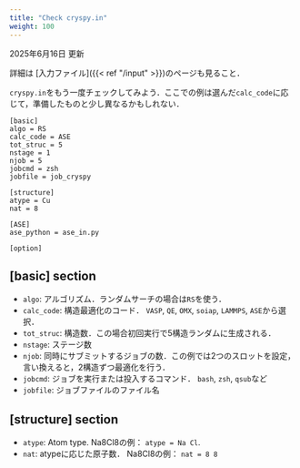 ```yaml
---
title: "Check cryspy.in"
weight: 100
---
```


2025年6月16日 更新

詳細は [入力ファイル]({{< ref "/input" >}})のページも見ること．

`cryspy.in`をもう一度チェックしてみよう．ここでの例は選んだ`calc_code`に応じて，準備したものと少し異なるかもしれない．
```
[basic]
algo = RS
calc_code = ASE
tot_struc = 5
nstage = 1
njob = 5
jobcmd = zsh
jobfile = job_cryspy

[structure]
atype = Cu
nat = 8

[ASE]
ase_python = ase_in.py

[option]
```


## [basic] section

- `algo`: アルゴリズム．ランダムサーチの場合は`RS`を使う．
- `calc_code`: 構造最適化のコード． `VASP`, `QE`, `OMX`, `soiap`, `LAMMPS`, `ASE`から選択．
- `tot_struc`: 構造数．この場合初回実行で5構造ランダムに生成される．
- `nstage`: ステージ数
- `njob`: 同時にサブミットするジョブの数．この例では2つのスロットを設定，言い換えると，2構造ずつ最適化を行う．
- `jobcmd`: ジョブを実行または投入するコマンド． `bash`, `zsh`, `qsub`など
- `jobfile`: ジョブファイルのファイル名


## [structure] section
- `atype`: Atom type. Na8Cl8の例： `atype = Na Cl`.
- `nat`: atypeに応じた原子数． Na8Cl8の例： `nat = 8 8`
